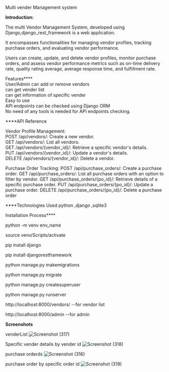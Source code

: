 Multi vender Management system

<b>Introduction:</b>

The multi Vendor Management System, developed using Django,django_rest_framework is a web application.</br>

It encompasses functionalities for managing vendor profiles, tracking purchase orders, and evaluating vendor performance.

Users can create, update, and delete vendor profiles, monitor purchase orders, and assess vendor performance metrics such as on-time delivery rate, quality rating average, average response time, and fulfillment rate.

Features****</br>
User/Admin can add or remove vendors</br>
can get vender list</br>
can get information of specific vender</br>
Easy to use</br>
API endpoints can be checked using Django ORM</br>
No need of any tools is needed for API endpoints checking.</br>


****API Reference

Vendor Profile Management:</br>
  POST /api/vendors/: Create a new vendor.</br>
  GET /api/vendors/: List all vendors.</br>
  GET /api/vendors/{vendor_id}/: Retrieve a specific vendor's details.</br>
  PUT /api/vendors/{vendor_id}/: Update a vendor's details.</br>
  DELETE /api/vendors/{vendor_id}/: Delete a vendor.</br>

Purchase Order Tracking:
  POST /api/purchase_orders/: Create a purchase order.
  GET /api/purchase_orders/: List all purchase orders with an option to filter by vendor.
  GET /api/purchase_orders/{po_id}/: Retrieve details of a specific purchase order.
  PUT /api/purchase_orders/{po_id}/: Update a purchase order.
  DELETE /api/purchase_orders/{po_id}/: Delete a purchase order

****Technologies Used
python ,django ,sqlite3


Installation Process****

python -m venv env_name

source venv/Scripts/activate

pip install django

pip install djangorestframework

python manage.py makemigrations 

python manage.py migrate

python manage.py createsuperuser 

python manage.py runserver

http://localhost:8000/vendors/  --for vendor list

http://localhost:8000/admin  --for admin



<b>Screenshots</b>

venderList
![Screenshot (317)](https://github.com/Rohitghate2001/multi-vender-management/assets/147127996/b05b4e47-75f8-44ab-81db-21ca84d833d5)


Specific vender details by vender id
![Screenshot (318)](https://github.com/Rohitghate2001/multi-vender-management/assets/147127996/ab00a998-320d-4968-88fc-4f2ae630dbbb)


purchase orderds
![Screenshot (316)](https://github.com/Rohitghate2001/multi-vender-management/assets/147127996/cf0937c6-a845-461d-8bbb-389d8bb0f261)


purchase order by specific order id
![Screenshot (319)](https://github.com/Rohitghate2001/multi-vender-management/assets/147127996/9cdeaa9a-d122-4301-beb2-467707c5aeca)









